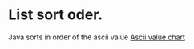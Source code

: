 # List sort oder.
Java sorts in order of the ascii value 
[Ascii value chart](https://www.asciitable.com/)
